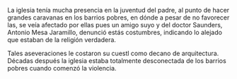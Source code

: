 La iglesia tenía mucha presencia en la juventud del padre, al punto de hacer grandes caravanas en los barrios pobres, en dónde a pesar de no favorecer las, se veía afectado por ellas pues un amigo suyo y del doctor Saunders, Antonio Mesa Jaramillo, denunció estás costumbres, indicando lo alejado que estaban de la religión verdadera.

Tales aseveraciones le costaron su cuestl como decano de arquitectura. Décadas después la iglesia estaba totalmente desconectada de los barrios pobres cuando comenzó la violencia.

